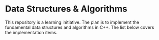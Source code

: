 # Data Structures & Algorithms

This repository is a learning initiative.
The plan is to implement the fundamental data structures and algorithms in C++.
The list below covers the implementation items.
